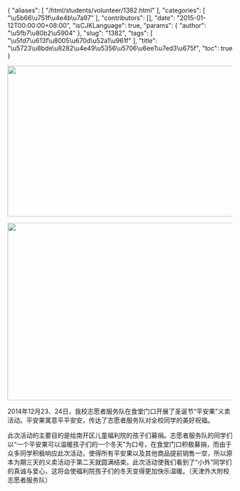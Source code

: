 {
    "aliases": [
        "/html/students/volunteer/1382.html"
    ],
    "categories": [
        "\u5b66\u751f\u4e4b\u7a97"
    ],
    "contributors": [],
    "date": "2015-01-12T00:00:00+08:00",
    "isCJKLanguage": true,
    "params": {
        "author": "\u5fb7\u80b2\u5904"
    },
    "slug": "1382",
    "tags": [
        "\u5fd7\u613f\u8005\u670d\u52a1\u961f"
    ],
    "title": "\u5723\u8bde\u8282\u4e49\u5356\u5706\u6ee1\u7ed3\u675f",
    "toc": true
}


<img
    src="https://cdn.tfls.online/mirror/full/0e9ba8874898c632ed01008a2d0ea3a49631de71.jpg"
    style="display:block;margin-left:auto;margin-right:auto;"
    decoding="async"
    fetchpriority="auto"
    loading="lazy"
    height="338"
    width="600"
/>





<img
    src="https://cdn.tfls.online/mirror/full/47e26cb553b33c02191278a2636199a2eaaa1d27.jpg"
    style="display:block;margin-left:auto;margin-right:auto;"
    decoding="async"
    fetchpriority="auto"
    loading="lazy"
    height="398"
    width="600"
/>




  





2014年12月23、24日，我校志愿者服务队在食堂门口开展了圣诞节“平安果”义卖活动。平安果寓意平平安安，传达了志愿者服务队对全校同学的美好祝福。




此次活动的主要目的是给南开区儿童福利院的孩子们募捐。志愿者服务队的同学们以“一个平安果可以温暖孩子们的一个冬天”为口号，在食堂门口积极募捐，而由于众多同学积极响应此次活动，使得所有平安果以及其他商品提前销售一空，所以原本为期三天的义卖活动于第二天就圆满结束。此次活动使我们看到了“小外”同学们的真诚与爱心，这将会使福利院孩子们的冬天变得更加快乐温暖。（天津外大附校志愿者服务队）




  



